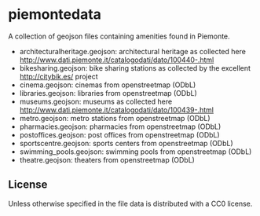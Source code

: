 # piemontedata
A collection of geojson files containing amenities found in Piemonte.

- architecturalheritage.geojson: architectural heritage as collected here http://www.dati.piemonte.it/catalogodati/dato/100440-.html
- bikesharing.geojson: bike sharing stations as collected by the excellent http://citybik.es/ project
- cinema.geojson: cinemas from openstreetmap (ODbL)
- libraries.geojson: libraries from openstreetmap (ODbL)
- museums.geojson: museums as collected here http://www.dati.piemonte.it/catalogodati/dato/100439-.html
- metro.geojson: metro stations from openstreetmap (ODbL)
- pharmacies.geojson: pharmacies from openstreetmap (ODbL)
- postoffices.geojson: post offices from openstreetmap (ODbL)
- sportscentre.geojson: sports centers from openstreetmap (ODbL)
- swimming_pools.geojson: swimming pools from openstreetmap (ODbL)
- theatre.geojson: theaters from openstreetmap (ODbL)

License
-------
Unless otherwise specified in the file data is distributed with a CC0 license.
